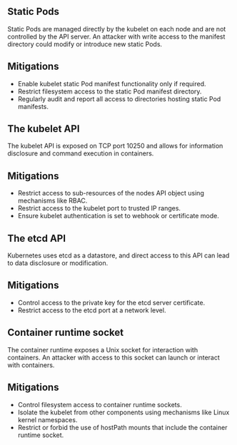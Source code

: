 ## Static Pods
Static Pods are managed directly by the kubelet on each node and are not controlled by the API server. An attacker with write access to the manifest directory could modify or introduce new static Pods.


## Mitigations
- Enable kubelet static Pod manifest functionality only if required.
- Restrict filesystem access to the static Pod manifest directory.
- Regularly audit and report all access to directories hosting static Pod manifests.



## The kubelet API
The kubelet API is exposed on TCP port 10250 and allows for information disclosure and command execution in containers.


## Mitigations
- Restrict access to sub-resources of the nodes API object using mechanisms like RBAC.
- Restrict access to the kubelet port to trusted IP ranges.
- Ensure kubelet authentication is set to webhook or certificate mode.



## The etcd API
Kubernetes uses etcd as a datastore, and direct access to this API can lead to data disclosure or modification.


## Mitigations
- Control access to the private key for the etcd server certificate.
- Restrict access to the etcd port at a network level.



## Container runtime socket
The container runtime exposes a Unix socket for interaction with containers. An attacker with access to this socket can launch or interact with containers.


## Mitigations
- Control filesystem access to container runtime sockets.
- Isolate the kubelet from other components using mechanisms like Linux kernel namespaces.
- Restrict or forbid the use of hostPath mounts that include the container runtime socket.